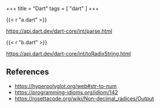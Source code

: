 +++
title = "Dart"
tags = [ "dart" ]
+++

{{< r "a.dart" >}}

<https://api.dart.dev/dart-core/int/parse.html>

{{< r "b.dart" >}}

<https://api.dart.dev/dart-core/int/toRadixString.html>

## References

- <https://hyperpolyglot.org/web#str-to-num>
- <https://programming-idioms.org/idiom/142>
- <https://rosettacode.org/wiki/Non-decimal_radices/Output>
